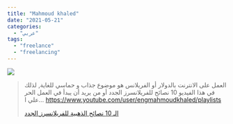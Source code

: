 ```yaml
---
title: "Mahmoud khaled"
date: "2021-05-21"
categories:
  - "عربي"
tags:
  - "freelance"
  - "freelancing"
---
```


![](https://yt3.ggpht.com/ytc/AAUvwnh6D_pkaVDIAUaUpu6_XptSGnp0fA7Qa3mgUrWb=s176-c-k-c0x00ffffff-no-rj)

> العمل على الانترنت بالدولار أو الفريلانس هو موضوع جذاب و حماسي للغاية, لذلك في هذا الفيديو 10 نصائح للفريلانسرز الجدد أو من يريد أن يبدأ في العمل الحر علي ا... https://www.youtube.com/user/engmahmoudkhaled/playlists
>
> [الـ 10 نصائح الذهبية للفريلانسرز الجدد](https://www.youtube.com/user/engmahmoudkhaled/playlists)
